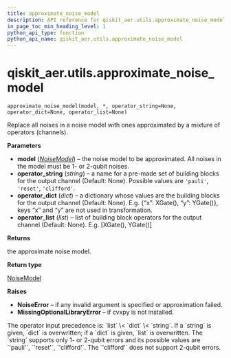 ```yaml
---
title: approximate_noise_model
description: API reference for qiskit_aer.utils.approximate_noise_model
in_page_toc_min_heading_level: 1
python_api_type: function
python_api_name: qiskit_aer.utils.approximate_noise_model
---
```


# qiskit\_aer.utils.approximate\_noise\_model

<span id="qiskit_aer.utils.approximate_noise_model" />

`approximate_noise_model(model, *, operator_string=None, operator_dict=None, operator_list=None)`

Replace all noises in a noise model with ones approximated by a mixture of operators (channels).

**Parameters**

*   **model** ([*NoiseModel*](qiskit_aer.noise.NoiseModel "qiskit_aer.noise.NoiseModel")) – the noise model to be approximated. All noises in the model must be 1- or 2-qubit noises.
*   **operator\_string** (*string*) – a name for a pre-made set of building blocks for the output channel (Default: None). Possible values are `'pauli'`, `'reset'`, `'clifford'`.
*   **operator\_dict** (*dict*) – a dictionary whose values are the building blocks for the output channel (Default: None). E.g. \{“x”: XGate(), “y”: YGate()}, keys “x” and “y” are not used in transformation.
*   **operator\_list** (*list*) – list of building block operators for the output channel (Default: None). E.g. \[XGate(), YGate()]

**Returns**

the approximate noise model.

**Return type**

[NoiseModel](qiskit_aer.noise.NoiseModel "qiskit_aer.noise.NoiseModel")

**Raises**

*   **NoiseError** – if any invalid argument is specified or approximation failed.
*   **MissingOptionalLibraryError** – if cvxpy is not installed.

<Admonition title="Note" type="note">
  The operator input precedence is: `list` \< `dict` \< `string`. If a `string` is given, `dict` is overwritten; if a `dict` is given, `list` is overwritten. The `string` supports only 1- or 2-qubit errors and its possible values are `'pauli'`, `'reset'`, `'clifford'`. The `'clifford'` does not support 2-qubit errors.
</Admonition>

